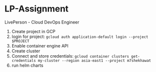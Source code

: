 # LP-Assignment
LivePerson - Cloud DevOps Engineer

1. Create project in GCP
2. login for project: `gcloud auth application-default login --project $PROJECT`
3. Enable container engine API
4. Create cluster 
5. Connect and store credentials: `gcloud container clusters get-credentials my-cluster --region asia-east1 --project m7shekhawat`
6. run helm charts